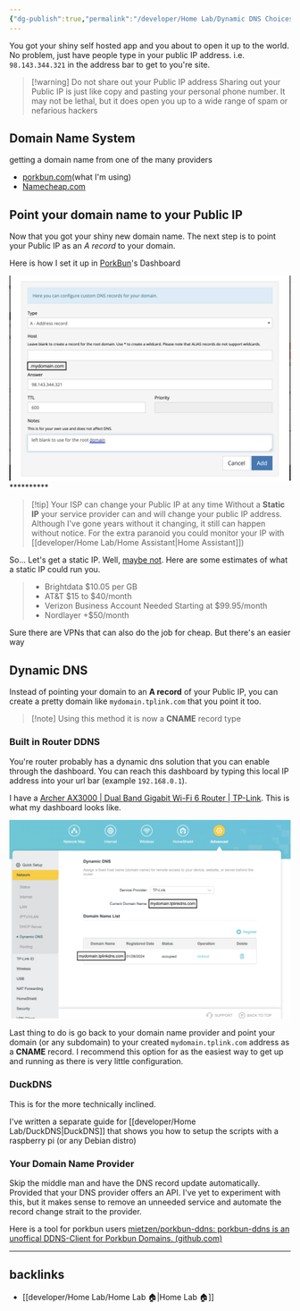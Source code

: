 ```yaml
---
{"dg-publish":true,"permalink":"/developer/Home Lab/Dynamic DNS Choices/","dgPassFrontmatter":true}
---
```


You got your shiny self hosted app and you about to open it up to the world. No problem, just have people type in your public IP address. i.e. `98.143.344.321` in the address bar to get to you're site. 

> [!warning] Do not share out your Public IP address
> Sharing out your Public IP is just like copy and pasting your personal phone number. It may not be lethal, but it does open you up to a wide range of spam or nefarious hackers

## Domain Name System

getting a domain name from one of the many providers
- [porkbun.com](https://porkbun.com/)(what I'm using)
- [Namecheap.com](https://www.namecheap.com/)

## Point your domain name to your Public IP

Now that you got your shiny new domain name. The next step is to point your Public IP as an *A record* to your domain.

Here is how I set it up in [PorkBun](https://porkbun.com/)'s Dashboard

![attachments/dynamic-dns-a-record 1.png|dynamic-dns-a-record](/img/user/attachments/dynamic-dns-a-record%201.png)**********

> [!tip] Your ISP can change your Public IP at any time
> Without a **Static IP** your service provider can and will change your public IP address. Although I've gone years without it changing, it still can happen without notice. For the extra paranoid you could monitor your IP with [[developer/Home Lab/Home Assistant\|Home Assistant]])

So... Let's get a static IP. Well, [maybe not](https://blog.noip.com/cost-of-a-static-ip-address-2). Here are some estimates of what a static IP could run you. 

> - Brightdata $10.05 per GB
> - AT&T $15 to $40/month
> - Verizon Business Account Needed Starting at $99.95/month
> - Nordlayer +$50/month

Sure there are VPNs that can also do the job for cheap. But there's an easier way
## Dynamic DNS

Instead of pointing your domain to an **A record** of your Public IP, you can create a pretty domain like `mydomain.tplink.com` that you point it too.

> [!note] Using this method it is now a **CNAME** record type

### Built in Router DDNS

You're router probably has a dynamic dns solution that you can enable through the dashboard. You can reach this dashboard by typing this local IP address into your url bar (example `192.168.0.1`).

I have a [Archer AX3000 | Dual Band Gigabit Wi-Fi 6 Router | TP-Link](https://www.tp-link.com/us/home-networking/wifi-router/archer-ax3000/). This is what my dashboard looks like.

![attachments/ddns-tp-link 1.png|ddns-tp-link](/img/user/attachments/ddns-tp-link%201.png)

Last thing to do is go back to your domain name provider and point your domain (or any subdomain) to your created `mydomain.tplink.com` address as a **CNAME** record. I recommend this option for as the easiest way to get up and running as there is very little configuration.

### DuckDNS

This is for the more technically inclined.

I've written a separate guide for [[developer/Home Lab/DuckDNS\|DuckDNS]] that shows you how to setup the scripts with a raspberry pi (or any Debian distro)
### Your Domain Name Provider

Skip the middle man and have the DNS record update automatically. Provided that your DNS provider offers an API. I've yet to experiment with this, but it makes sense to remove an unneeded service and automate the record change strait to the provider. 

Here is a tool for porkbun users [mietzen/porkbun-ddns: porkbun-ddns is an unoffical DDNS-Client for Porkbun Domains. (github.com)](https://github.com/mietzen/porkbun-ddns)

---
## backlinks
- [[developer/Home Lab/Home Lab 🏠\|Home Lab 🏠]]
